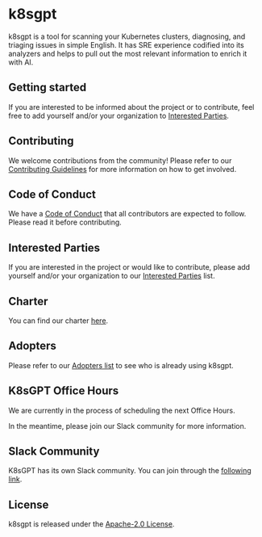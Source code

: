 # k8sgpt

k8sgpt is a tool for scanning your Kubernetes clusters, diagnosing, and triaging issues in simple English. It has SRE experience codified into its analyzers and helps to pull out the most relevant information to enrich it with AI.

## Getting started

If you are interested to be informed about the project or to contribute, feel free to add yourself and/or your organization to [Interested Parties](./interested-parties.md).

## Contributing

We welcome contributions from the community! Please refer to our [Contributing Guidelines](../k8sgpt/CONTRIBUTING.md) for more information on how to get involved.

## Code of Conduct

We have a [Code of Conduct](./CODE_OF_CONDUCT.md) that all contributors are expected to follow. Please read it before contributing.

## Interested Parties

If you are interested in the project or would like to contribute, please add yourself and/or your organization to our [Interested Parties](https://github.com/k8sgpt-ai/community/blob/main/interested-parties.md) list.

## Charter

You can find our charter [here](./CHARTER.md).

## Adopters

Please refer to our [Adopters list](./ADOPTERS.md) to see who is already using k8sgpt.

## K8sGPT Office Hours

We are currently in the process of scheduling the next Office Hours.

In the meantime, please join our Slack community for more information.

## Slack Community

K8sGPT has its own Slack community. You can join through the [following link](https://join.slack.com/t/k8sgpt/shared_invite/zt-2ablh72q8-80lw46~ETCWl5dZQdDnfsg).

## License

k8sgpt is released under the [Apache-2.0 License](./LICENSE).

